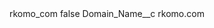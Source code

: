 <?xml version="1.0" encoding="UTF-8"?>
<CustomMetadata xmlns="http://soap.sforce.com/2006/04/metadata" xmlns:xsi="http://www.w3.org/2001/XMLSchema-instance" xmlns:xsd="http://www.w3.org/2001/XMLSchema">
    <label>rkomo_com</label>
    <protected>false</protected>
    <values>
        <field>Domain_Name__c</field>
        <value xsi:type="xsd:string">rkomo.com</value>
    </values>
</CustomMetadata>
